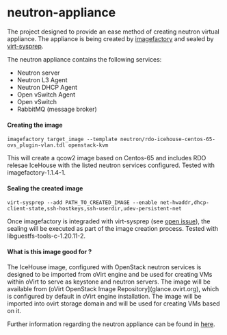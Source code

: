 neutron-appliance
=================

The project designed to provide an ease method of creating neutron virtual appliance.
The appliance is being created by [imagefactory](http://imgfac.org/) and sealed by [virt-sysprep](ttp://libguestfs.org/virt-sysprep.1.html).

The neutron appliance contains the following services:
* Neutron server
* Neutron L3 Agent
* Neutron DHCP Agent
* Open vSwitch Agent
* Open vSwitch
* RabbitMQ (message broker)

#### Creating the image
    imagefactory target_image --template neutron/rdo-icehouse-centos-65-ovs_plugin-vlan.tdl openstack-kvm

This will create a qcow2 image based on Centos-65 and includes RDO relesae IceHouse with the listed neutron services configured.
Tested with imagefactory-1.1.4-1.

#### Sealing the created image
    virt-sysprep --add PATH_TO_CREATED_IMAGE --enable net-hwaddr,dhcp-client-state,ssh-hostkeys,ssh-userdir,udev-persistent-net
Once imagefactory is integraded with virt-sysprep (see [open issue](https://github.com/redhat-imaging/imagefactory/issues/329)), the sealing will be executed as part of the image creation process.
Tested with libguestfs-tools-c-1.20.11-2.

#### What is this image good for ?
The IceHouse image, configured with OpenStack neutron services is designed to be imported from oVirt engine and be used for creating VMs within oVirt to serve as keystone and neutron servers.
The image will be available from (oVirt OpenStack Image Repository](glance.ovirt.org), which is configured by default in oVirt engine installation. The image will be imported into ovirt storage domain and will be used for creating VMs based on it.

Further information regarding the neutron appliance can be found in [here](http://www.ovirt.org/Features/NeutronVirtualAppliance).
